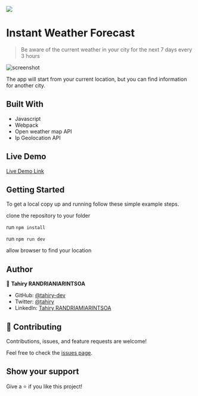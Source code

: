 ![](https://img.shields.io/badge/Microverse-blueviolet)

# Instant Weather Forecast

> Be aware of the current weather in your city for the next 7 days every 3 hours

![screenshot](./app_screenshot.png)

The app will start from your current location,  but you can find information for another city.

## Built With

- Javascript
- Webpack
- Open weather map API
- Ip Geolocation API

## Live Demo

[Live Demo Link](https://livedemo.com)


## Getting Started

To get a local copy up and running follow these simple example steps.

clone the repository to your folder

run ``` npm install ```

run ``` npm run dev ```

allow browser to find your location

## Author

👤 **Tahiry RANDRIANIARINTSOA**

- GitHub: [@tahiry-dev](https://github.com/tahiry-dev)
- Twitter: [@tahiry](https://twitter.com/Tahiry94825074)
- LinkedIn: [Tahiry RANDRIAMIARINTSOA](https://www.linkedin.com/in/tahiry-randriamiarintsoa/)


## 🤝 Contributing

Contributions, issues, and feature requests are welcome!

Feel free to check the [issues page](https://github.com/tahiry-dev/instant-weather-forecast/issues).

## Show your support

Give a ⭐️ if you like this project!

